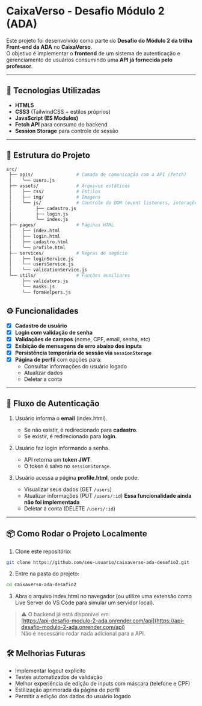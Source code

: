 # CaixaVerso - Desafio Módulo 2 (ADA)

Este projeto foi desenvolvido como parte do **Desafio do Módulo 2 da trilha Front-end da ADA** no **CaixaVerso**.  
O objetivo é implementar o **frontend** de um sistema de autenticação e gerenciamento de usuários consumindo uma **API já fornecida pelo professor**.

---

## 🚀 Tecnologias Utilizadas
- **HTML5**  
- **CSS3** (TailwindCSS + estilos próprios)  
- **JavaScript (ES Modules)**  
- **Fetch API** para consumo do backend  
- **Session Storage** para controle de sessão  

---

## 📂 Estrutura do Projeto

```bash
src/
 ├── apis/                # Camada de comunicação com a API (fetch)
 │    └── users.js
 ├── assets/              # Arquivos estáticos
 │    ├── css/            # Estilos
 │    ├── img/            # Imagens
 │    └── js/             # Controle do DOM (event listeners, interações)
 │         ├── cadastro.js
 │         ├── login.js
 │         └── index.js
 ├── pages/               # Páginas HTML
 │    ├── index.html
 │    ├── login.html
 │    ├── cadastro.html
 │    └── profile.html
 ├── services/            # Regras de negócio
 │    ├── loginService.js
 │    └── usersService.js
 │    └── validationService.js
 └── utils/               # Funções auxiliares
      ├── validators.js
      └── masks.js
      └── formHelpers.js
```

## ⚙️ Funcionalidades

- [x] **Cadastro de usuário**  
- [x] **Login com validação de senha**  
- [x] **Validações de campos** (nome, CPF, email, senha, etc)  
- [x] **Exibição de mensagens de erro abaixo dos inputs**  
- [x] **Persistência temporária de sessão via `sessionStorage`**  
- [x] **Página de perfil** com opções para:  
  - Consultar informações do usuário logado  
  - Atualizar dados  
  - Deletar a conta  

---

## 🔑 Fluxo de Autenticação

1. Usuário informa o **email** (index.html).  
   - Se não existir, é redirecionado para **cadastro**.  
   - Se existir, é redirecionado para **login**.  

2. Usuário faz login informando a senha.  
   - API retorna um **token JWT**.  
   - O token é salvo no `sessionStorage`.  

3. Usuário acessa a página **profile.html**, onde pode:  
   - Visualizar seus dados (GET `/users`)  
   - Atualizar informações (PUT `/users/:id`)  **Essa funcionalidade ainda não foi implementada**
   - Deletar a conta (DELETE `/users/:id`)  

---

## 📦 Como Rodar o Projeto Localmente

1. Clone este repositório:  
```bash
git clone https://github.com/seu-usuario/caixaverso-ada-desafio2.git
```
2. Entre na pasta do projeto:
```bash
cd caixaverso-ada-desafio2 
```
3. Abra o arquivo index.html no navegador (ou utilize uma extensão como Live Server do VS Code para simular um servidor local).

> ⚠️ O backend já está disponível em:  
> [https://api-desafio-modulo-2-ada.onrender.com/api](https://api-desafio-modulo-2-ada.onrender.com/api)  
> Não é necessário rodar nada adicional para a API.

## 🛠️ Melhorias Futuras

- Implementar logout explícito  
- Testes automatizados de validação  
- Melhor experiência de edição de inputs com máscara (telefone e CPF)  
- Estilização aprimorada da página de perfil  
- Permitir a edição dos dados do usuário logado


